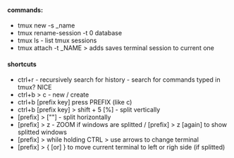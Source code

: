 #### commands:
* tmux new -s _name
* tmux rename-session -t 0 database
* tmux ls - list tmux sessions
* tmux attach -t _NAME > adds saves terminal session to current one
#### shortcuts
* ctrl+r - recursively search for history - search for commands typed in tmux? NICE
* ctrl+b > c - new / create
* ctrl+b [prefix key] press PREFIX (like c)
* ctrl+b [prefix key] > shift + 5 [%] - split vertically
* [prefix] > [""] - split horizontally
* [prefix] > z - ZOOM if windows are splitted / [prefix] > z [again] to show splitted windows
* [prefix] > while holding CTRL > use arrows to change terminal
* [prefix] > { [or] } to move current terminal to left or righ side (if splitted)
